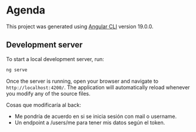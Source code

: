 # Agenda

This project was generated using [Angular CLI](https://github.com/angular/angular-cli) version 19.0.0.

## Development server

To start a local development server, run:

```bash
ng serve
```

Once the server is running, open your browser and navigate to `http://localhost:4200/`. The application will automatically reload whenever you modify any of the source files.


Cosas que modificaría al back:
- Me pondría de acuerdo en si se inicia sesión con mail o username.
- Un endpoint a /users/me para tener mis datos según el token.